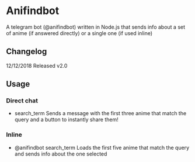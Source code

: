 # Anifindbot
A telegram bot (@anifindbot) written in Node.js that sends info about a set of anime (if answered directly) or a single one (if used inline)

## Changelog
12/12/2018 Released v2.0

## Usage
### Direct chat
- search_term
Sends a message with the first three anime that match the query and a button to instantly share them!

### Inline 
- @anifindbot search_term
Loads the first five anime that match the query and sends info about the one selected
